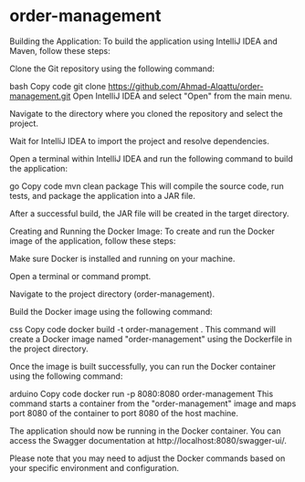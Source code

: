 # order-management

Building the Application:
To build the application using IntelliJ IDEA and Maven, follow these steps:

Clone the Git repository using the following command:

bash
Copy code
git clone https://github.com/Ahmad-Alqattu/order-management.git
Open IntelliJ IDEA and select "Open" from the main menu.

Navigate to the directory where you cloned the repository and select the project.

Wait for IntelliJ IDEA to import the project and resolve dependencies.

Open a terminal within IntelliJ IDEA and run the following command to build the application:

go
Copy code
mvn clean package
This will compile the source code, run tests, and package the application into a JAR file.

After a successful build, the JAR file will be created in the target directory.

Creating and Running the Docker Image:
To create and run the Docker image of the application, follow these steps:

Make sure Docker is installed and running on your machine.

Open a terminal or command prompt.

Navigate to the project directory (order-management).

Build the Docker image using the following command:

css
Copy code
docker build -t order-management .
This command will create a Docker image named "order-management" using the Dockerfile in the project directory.

Once the image is built successfully, you can run the Docker container using the following command:

arduino
Copy code
docker run -p 8080:8080 order-management
This command starts a container from the "order-management" image and maps port 8080 of the container to port 8080 of the host machine.

The application should now be running in the Docker container. You can access the Swagger documentation at http://localhost:8080/swagger-ui/.

Please note that you may need to adjust the Docker commands based on your specific environment and configuration.
